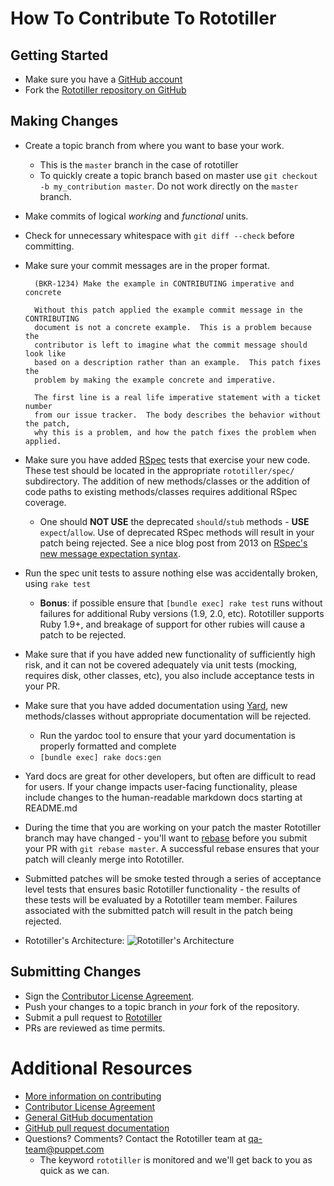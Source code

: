 # How To Contribute To Rototiller

## Getting Started

* Make sure you have a [GitHub account](https://github.com/signup/free)
* Fork the [Rototiller repository on GitHub](https://github.com/puppetlabs/rototiller)

## Making Changes

* Create a topic branch from where you want to base your work.
  * This is the `master` branch in the case of rototiller
  * To quickly create a topic branch based on master use `git checkout -b my_contribution master`. Do not work directly on the `master` branch.
* Make commits of logical _working_ and _functional_ units.
* Check for unnecessary whitespace with `git diff --check` before committing.
* Make sure your commit messages are in the proper format.

        (BKR-1234) Make the example in CONTRIBUTING imperative and concrete

        Without this patch applied the example commit message in the CONTRIBUTING
        document is not a concrete example.  This is a problem because the
        contributor is left to imagine what the commit message should look like
        based on a description rather than an example.  This patch fixes the
        problem by making the example concrete and imperative.

        The first line is a real life imperative statement with a ticket number
        from our issue tracker.  The body describes the behavior without the patch,
        why this is a problem, and how the patch fixes the problem when applied.

* Make sure you have added [RSpec](http://rspec.info/) tests that exercise your new code.  These test should be located in the appropriate `rototiller/spec/` subdirectory.  The addition of new methods/classes or the addition of code paths to existing methods/classes requires additional RSpec coverage.
  * One should **NOT USE** the deprecated `should`/`stub` methods - **USE** `expect`/`allow`. Use of deprecated RSpec methods will result in your patch being rejected.  See a nice blog post from 2013 on [RSpec's new message expectation syntax](http://teaisaweso.me/blog/2013/05/27/rspecs-new-message-expectation-syntax/).
* Run the spec unit tests to assure nothing else was accidentally broken, using `rake test`
  * **Bonus**: if possible ensure that `[bundle exec] rake test` runs without failures for additional Ruby versions (1.9, 2.0, etc). Rototiller supports Ruby 1.9+, and breakage of support for other rubies will cause a patch to be rejected.
* Make sure that if you have added new functionality of sufficiently high risk, and it can not be covered adequately via unit tests (mocking, requires disk, other classes, etc), you also include acceptance tests in your PR.
* Make sure that you have added documentation using [Yard](http://yardoc.org/), new methods/classes without appropriate documentation will be rejected.
  * Run the yardoc tool to ensure that your yard documentation is properly formatted and complete
  * `[bundle exec] rake docs:gen`
* Yard docs are great for other developers, but often are difficult to read for users. If your change impacts user-facing functionality, please include changes to the human-readable markdown docs starting at README.md
* During the time that you are working on your patch the master Rototiller branch may have changed - you'll want to [rebase](http://git-scm.com/book/en/Git-Branching-Rebasing) before you submit your PR with `git rebase master`.  A successful rebase ensures that your patch will cleanly merge into Rototiller.
* Submitted patches will be smoke tested through a series of acceptance level tests that ensures basic Rototiller functionality - the results of these tests will be evaluated by a Rototiller team member.  Failures associated with the submitted patch will result in the patch being rejected.
* Rototiller's Architecture:
![Rototiller's Architecture](doc/rototiller_class_graph.png)

## Submitting Changes

* Sign the [Contributor License Agreement](http://links.puppet.com/cla).
* Push your changes to a topic branch in _your_ fork of the repository.
* Submit a pull request to [Rototiller](https://github.com/puppetlabs/rototiller)
* PRs are reviewed as time permits.

# Additional Resources

* [More information on contributing](http://links.puppet.com/contribute-to-puppet)
* [Contributor License Agreement](http://links.puppet.com/cla)
* [General GitHub documentation](http://help.github.com/)
* [GitHub pull request documentation](http://help.github.com/send-pull-requests/)
* Questions?  Comments?  Contact the Rototiller team at qa-team@puppet.com
  * The keyword `rototiller` is monitored and we'll get back to you as quick as we can.
